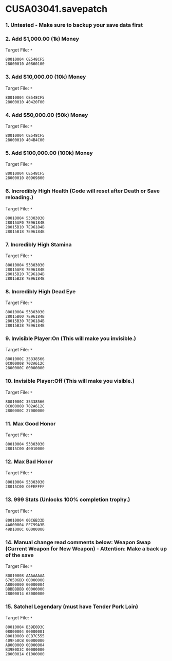 # CUSA03041.savepatch

### 1. Untested - Make sure to backup your save data first
### 2. Add $1,000.00 (1k) Money

Target File: `*`

```
80010004 CE548CF5
28000010 A0860100
```

### 3. Add $10,000.00 (10k) Money

Target File: `*`

```
80010004 CE548CF5
28000010 40420F00
```

### 4. Add $50,000.00 (50k) Money

Target File: `*`

```
80010004 CE548CF5
28000010 404B4C00
```

### 5. Add $100,000.00 (100k) Money

Target File: `*`

```
80010004 CE548CF5
28000010 80969800
```

### 6. Incredibly High Health (Code will reset after Death or Save reloading.)

Target File: `*`

```
80010004 53303030
28015AF0 7E96184B
28015B10 7E96184B
28015B18 7E96184B
```

### 7. Incredibly High Stamina

Target File: `*`

```
80010004 53303030
28015AF8 7E96184B
28015B20 7E96184B
28015B28 7E96184B
```

### 8. Incredibly High Dead Eye

Target File: `*`

```
80010004 53303030
28015B00 7E96184B
28015B30 7E96184B
28015B38 7E96184B
```

### 9. Invisible Player:On (This will make you invisible.)

Target File: `*`

```
8001000C 35338566
0C000008 702A612C
2800000C 00000000
```

### 10. Invisible Player:Off (This will make you visible.)

Target File: `*`

```
8001000C 35338566
0C000008 702A612C
2800000C 27000000
```

### 11. Max Good Honor

Target File: `*`

```
80010004 53303030
28015C00 40010000
```

### 12. Max Bad Honor

Target File: `*`

```
80010004 53303030
28015C00 C0FEFFFF
```

### 13. 999 Stats (Unlocks 100% completion trophy.)

Target File: `*`

```
80010004 00C6B33D
4A000004 FFC99A3B
49D1000C 00000000
```

### 14. Manual change read comments below: Weapon Swap (Current Weapon for New Weapon) - Attention: Make a back up of the save

Target File: `*`

```
80010008 AAAAAAAA
670506DD 00000000
A8000000 00000004
BBBBBBBB 00000000
28000014 63000000
```

### 15. Satchel Legendary (must have Tender Pork Loin)

Target File: `*`

```
80010004 B39E0D3C
08000004 00000001
80010008 8CB7C555
409F50CB 00000000
A8000000 00000004
B39E0D3C 00000000
28000014 01000000
```

